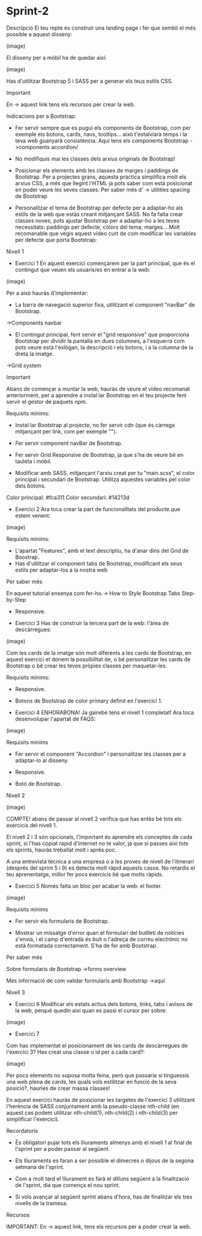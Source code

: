 # Sprint-2
Descripció
El teu repte és construir una landing page i fer que sembli el més possible a aquest disseny:

(image)

El disseny per a mòbil ha de quedar així:

(image)

Has d'utilitzar Bootstrap 5 i SASS per a generar els teus estils CSS.

 Important

En -> aquest link tens els recursos per crear la web.


Indicacions per a Bootstrap:
- Fer servir sempre que es pugui els components de Bootstrap, com per exemple els botons, cards, navs, tooltips... això t'estalviarà temps i la teva web guanyarà consistència. Aquí tens els components Bootstrap ->components accordion/

- No modifiquis mai les classes dels arxius originals de Bootstrap!

- Posicionar els elements amb les classes de marges i paddings de Bootstrap. Per a projectes grans, aquesta pràctica simplifica molt els arxius CSS, a més que llegint l'HTML ja pots saber com està posicionat en poder veure les seves classes. Per saber més d' -> utilities spacing de Bootstrap

- Personalitzar el tema de Bootstrap per defecte per a adaptar-ho als estils de la web que estàs creant mitjançant SASS. No fa falta crear classes noves, pots ajustar Bootstrap per a adaptar-ho a les teves necessitats: paddings per defecte, colors del tema, marges...
Molt recomanable que vegis aquest vídeo curt de com modificar les variables per defecte que porta Bootstrap:


Nivell 1
- Exercici 1
En aquest exercici començarem per la part principal, que és el contingut que veuen els usuaris/es en entrar a la web:

(image)

Per a això hauràs d'implementar:

- La barra de navegació superior fixa, utilitzant el component "navBar" de Bootstrap.

->Components navbar

- El contingut principal, fent servir el "grid responsive" que proporciona Bootstrap per dividir la pantalla en dues columnes, a l'esquerra com pots veure està l'eslògan, la descripció i els botons, i a la columna de la dreta la imatge.

->Grid system


 Important

Abans de començar a muntar la web, hauràs de veure el vídeo recomanat anteriorment, per a aprendre a instal·lar Bootstrap en el teu projecte fent servir el gestor de paquets npm.

Requisits mínims: 
- Instal·lar Bootstrap al projecte, no fer servir cdn (que és càrrega mitjançant per link, com per exemple "<link href="https://cdn.jsdelivr.net/npm/bootstrap@5.0.2/...." rel="stylesheet" crossorigin="anonymous">").

- Fer servir component navBar de Bootstrap.

- Fer servir Grid Responsive de Bootstrap, ja que s'ha de veure bé en tauleta i mòbil.

- Modificar amb SASS, mitjançant l'arxiu creat per tu "main.scss", el color principal i secundari de Bootstrap. Utilitza aquestes variables pel color dels botons.

Color principal: #fca311
Color secundari: #14213d


- Exercici 2
Ara toca crear la part de funcionalitats del producte que estem venent:

(image)

Requisits mínims:


- L'apartat "Features", amb el text descriptiu, ha d'anar dins del Grid de Boostrap.
- Has d'utilitzar el component tabs de Bootstrap, modificant els seus estils per adaptar-los a la nostra web

 Per saber més

En aquest tutorial ensenya com fer-ho.-> How to Style Bootstrap Tabs Step-by-Step

- Responsive.


- Exercici 3
Has de construir la tercera part de la web: l'àrea de descàrregues:

(image)

Com les cards de la imatge són molt diferents a les cards de Bootstrap, en aquest exercici et donem la possibilitat de, o bé personalitzar les cards de Bootstrap o bé crear les teves pròpies classes per maquetar-les.



Requisits mínims:
- Responsive.

- Botons de Bootstrap de color primary definit en l'exercici 1.


- Exercici 4
ENHORABONA! Ja gairebé tens el nivell 1 completat! Ara toca desenvolupar l'apartat de FAQS:

(image)

Requisits mínims
- Fer servir el component "Accordion" i personalitzar les classes per a adaptar-lo al disseny.

- Responsive.


- Botó de Bootstrap.



Nivell 2

(image)

COMPTE! abans de passar al nivell 2 verifica que has entès bé tots els exercicis del nivell 1. 

El nivell 2 i 3 són opcionals, l'important és aprendre els conceptes de cada sprint, si l'has copiat ràpid d'internet no té valor, ja que si passes així tots els sprints, hauràs treballat molt i après poc. 

A una entrevista tècnica a una empresa o a les proves de nivell de l'itinerari (després del sprint 5 i 9) es detecta molt ràpid aquests casos. No retardis el teu aprenentatge, millor fer pocs exercicis bé que molts ràpids.





- Exercici 5
Només falta un bloc per acabar la web: el footer.

(image)

Requisits mínims
- Fer servir els formularis de Bootstrap.

- Mostrar un missatge d'error quan el formulari del butlletí de notícies s'envia, i el camp d'entrada és buit o l'adreça de correu electrònic no està formatada correctament. S'ha de fer amb Bootstrap.



 Per saber més

Sobre formularis de Bootstrap ->forms overview

Més informació de com validar formularis amb Bootstrap ->aquí


Nivell 3
- Exercici 6
Modificar els estats actius dels botons, links, tabs i avisos de la web, perquè quedin així quan es passi el cursor per sobre:

(image)

- Exercici 7

Com has implementat el posicionament de les cards de descàrregues de l'exercici 3? Has creat una classe o id per a cada card?:

(image)

Per pocs elements no suposa molta feina, però que passaria si tinguessis una web plena de cards, les quals vols estilitzar en funció de la seva posició?, hauries de crear massa classes!


En aquest exercici hauràs de posicionar les targetes de l'exercici 3 utilitzant l'herència de SASS conjuntament amb la pseudo-classe nth-child (en aquest cas podem utilitzar nth-child(1), nth-child(2) i nth-child(3) per simplificar l'exercici).


Recordatoris
- És obligatori pujar tots els lliuraments almenys amb el nivell 1 al final de l'sprint per a poder passar al següent.

- Els lliuraments es faran a ser possible el dimecres o dijous de la segona setmana de l'sprint. 

- Com a molt tard el lliurament es farà el dilluns següent a la finalització de l'sprint, dia que comença el nou sprint.

- Si vols avançar al següent sprint abans d'hora, has de finalitzar els tres nivells de la tramesa.



Recursos




IMPORTANT: En -> aquest link, tens els recursos per a poder crear la web.
